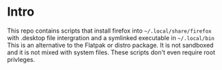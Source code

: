 # Intro

This repo contains scripts that install firefox into `~/.local/share/firefox` with .desktop file intergration and a symlinked executable in `~/.local/bin` This is an alternative to the Flatpak or distro package. It is not sandboxed and it is not mixed with system files. These scripts don't even require root privleges.

